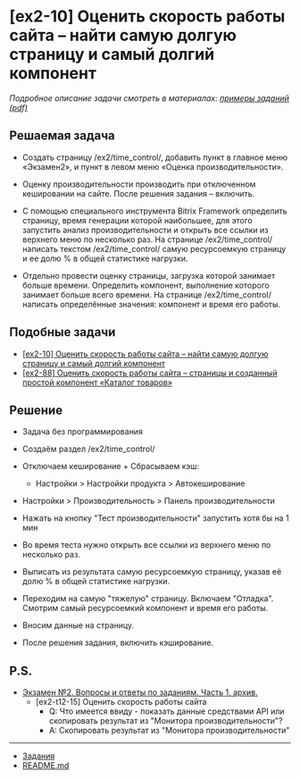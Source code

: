 # [ex2-10] Оценить скорость работы сайта – найти самую долгую страницу и самый долгий компонент

*Подробное описание задачи смотреть в материалах: [примеры заданий (pdf)](../pubinfo/Ex2AllType.pdf)*

## Решаемая задача 

* Создать страницу /ex2/time_control/, добавить пункт в главное меню «Экзамен2», и пункт в левом меню «Оценка производительности».

* Оценку производительности производить при отключенном кешировании на сайте. После решения задания – включить.

* С помощью специального инструмента Bitrix Framework определить страницу, время генерации которой наибольшее, для этого запустить анализ производительности и открыть все ссылки из верхнего меню по несколько раз. На странице /ex2/time_control/ написать текстом /ex2/time_control/ самую ресурсоемкую страницу и ее долю % в общей статистике нагрузки.

* Отдельно провести оценку страницы, загрузка которой занимает больше времени. Определить компонент, выполнение которого занимает больше всего времени. На странице /ex2/time_control/ написать определённые значения: компонент и время его работы.

## Подобные задачи

* [[ex2-10] Оценить скорость работы сайта – найти самую долгую страницу и самый долгий компонент](./ex2-10.md)
* [[ex2-88] Оценить скорость работы сайта – страницы и созданный простой компонент «Каталог товаров»](./ex2-88.md)

## Решение

* Задача без программирования

* Создаём раздел /ex2/time_control/

* Отключаем кеширование + Сбрасываем кэш:
    * Настройки > Настройки продукта > Автокеширование

* Настройки > Производительность > Панель производительности

* Нажать на кнопку "Тест производительности" запустить хотя бы на 1 мин

* Во время теста нужно открыть все ссылки из верхнего меню по несколько раз.

* Выписать из результата самую ресурсоемкую страницу, указав её долю % в общей статистике нагрузки.

* Переходим на самую "тяжелую" страницу. Включаем "Отладка". Смотрим самый ресурсоемкий компонент и время его работы.

* Вносим данные на страницу.

* После решения задания, включить кэширование.

## P.S.

* [Экзамен №2. Вопросы и ответы по заданиям. Часть 1, архив.](https://dev.1c-bitrix.ru/support/forum/forum6/topic83477/)
    * [ex2-t12-15] Оценить скорость работы сайта
        * Q: Что имеется ввиду - показать данные средствами API или скопировать результат из "Монитора производительности"?
        * A: Скопировать результат из "Монитора производительности"
        
____
* [Задания](tasks.md)
* [README.md](../../README.md)